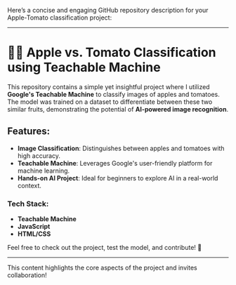 Here’s a concise and engaging GitHub repository description for your Apple-Tomato classification project:

---

# 🍎🍅 Apple vs. Tomato Classification using Teachable Machine

This repository contains a simple yet insightful project where I utilized **Google's Teachable Machine** to classify images of apples and tomatoes. The model was trained on a dataset to differentiate between these two similar fruits, demonstrating the potential of **AI-powered image recognition**.

## Features:
- **Image Classification**: Distinguishes between apples and tomatoes with high accuracy.
- **Teachable Machine**: Leverages Google's user-friendly platform for machine learning.
- **Hands-on AI Project**: Ideal for beginners to explore AI in a real-world context.

### Tech Stack:
- **Teachable Machine**
- **JavaScript**
- **HTML/CSS**

Feel free to check out the project, test the model, and contribute! 🚀

---

This content highlights the core aspects of the project and invites collaboration!

